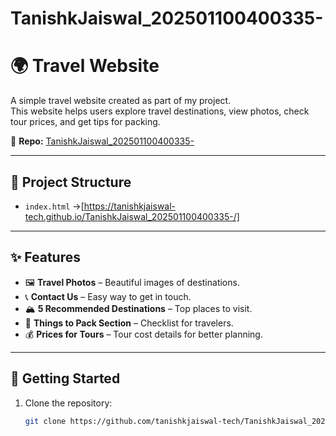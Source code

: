 # TanishkJaiswal_202501100400335-
# 🌍 Travel Website  

A simple travel website created as part of my project.  
This website helps users explore travel destinations, view photos, check tour prices, and get tips for packing.  

🔗 **Repo:** [TanishkJaiswal_202501100400335-](https://github.com/tanishkjaiswal-tech/TanishkJaiswal_202501100400335-)  

---

## 📂 Project Structure
- `index.html` →[https://tanishkjaiswal-tech.github.io/TanishkJaiswal_202501100400335-/]

---

## ✨ Features
- 🖼️ **Travel Photos** – Beautiful images of destinations.  
- 📞 **Contact Us** – Easy way to get in touch.  
- 🏔️ **5 Recommended Destinations** – Top places to visit.  
- 🎒 **Things to Pack Section** – Checklist for travelers.  
- 💰 **Prices for Tours** – Tour cost details for better planning.  

---

## 🚀 Getting Started
1. Clone the repository:  
   ```bash
   git clone https://github.com/tanishkjaiswal-tech/TanishkJaiswal_202501100400335-.git
